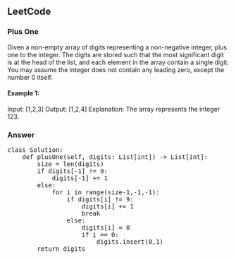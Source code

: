 ## LeetCode
### Plus One

Given a non-empty array of digits representing a non-negative integer, plus one to the integer.
The digits are stored such that the most significant digit is at the head of the list, and each element in the array contain a single digit.
You may assume the integer does not contain any leading zero, except the number 0 itself.

#### Example 1:

Input: [1,2,3]
Output: [1,2,4]
Explanation: The array represents the integer 123.

### Answer

<pre>class Solution:
    def plusOne(self, digits: List[int]) -> List[int]:
        size = len(digits)
        if digits[-1] != 9:
            digits[-1] += 1
        else:
            for i in range(size-1,-1,-1):
                if digits[i] != 9:
                    digits[i] += 1
                    break
                else:
                    digits[i] = 0
                    if i == 0:
                        digits.insert(0,1)
        return digits</pre>
